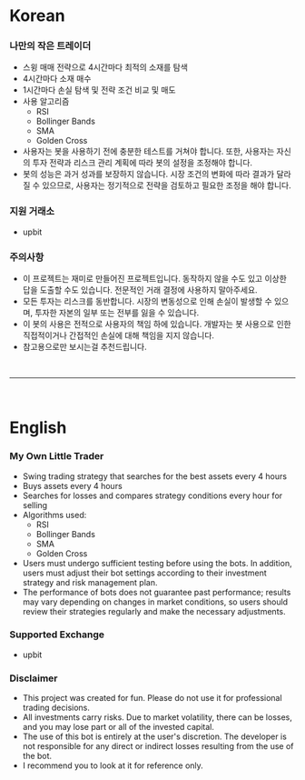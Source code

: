 # Korean
### 나만의 작은 트레이더
- 스윙 매매 전략으로 4시간마다 최적의 소재를 탐색
- 4시간마다 소재 매수
- 1시간마다 손실 탐색 및 전략 조건 비교 및 매도
- 사용 알고리즘
    - RSI
    - Bollinger Bands
    - SMA
    - Golden Cross
- 사용자는 봇을 사용하기 전에 충분한 테스트를 거쳐야 합니다. 또한, 사용자는 자신의 투자 전략과 리스크 관리 계획에 따라 봇의 설정을 조정해야 합니다.
- 봇의 성능은 과거 성과를 보장하지 않습니다. 시장 조건의 변화에 따라 결과가 달라질 수 있으므로, 사용자는 정기적으로 전략을 검토하고 필요한 조정을 해야 합니다.
 
### 지원 거래소
- upbit

### 주의사항
- 이 프로젝트는 재미로 만들어진 프로젝트입니다. 동작하지 않을 수도 있고 이상한 답을 도출할 수도 있습니다. 전문적인 거래 결정에 사용하지 말아주세요.
- 모든 투자는 리스크를 동반합니다. 시장의 변동성으로 인해 손실이 발생할 수 있으며, 투자한 자본의 일부 또는 전부를 잃을 수 있습니다.
- 이 봇의 사용은 전적으로 사용자의 책임 하에 있습니다. 개발자는 봇 사용으로 인한 직접적이거나 간접적인 손실에 대해 책임을 지지 않습니다.
- 참고용으로만 보시는걸 추천드립니다.

</br><hr></br>

# English
### My Own Little Trader
- Swing trading strategy that searches for the best assets every 4 hours
- Buys assets every 4 hours
- Searches for losses and compares strategy conditions every hour for selling
- Algorithms used:
    - RSI
    - Bollinger Bands
    - SMA
    - Golden Cross
- Users must undergo sufficient testing before using the bots. In addition, users must adjust their bot settings according to their investment strategy and risk management plan.
- The performance of bots does not guarantee past performance; results may vary depending on changes in market conditions, so users should review their strategies regularly and make the necessary adjustments.
 
### Supported Exchange
- upbit

### Disclaimer
- This project was created for fun. Please do not use it for professional trading decisions.
- All investments carry risks. Due to market volatility, there can be losses, and you may lose part or all of the invested capital.
- The use of this bot is entirely at the user's discretion. The developer is not responsible for any direct or indirect losses resulting from the use of the bot.
- I recommend you to look at it for reference only.
